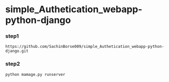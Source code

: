 # simple_Authetication_webapp-python-django

### step1
```
https://github.com/SachinBorse009/simple_Authetication_webapp-python-django.git
```

### step2
```
python mamage.py runserver
```

